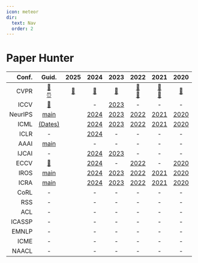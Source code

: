 ```yaml
---
icon: meteor
dir:
  text: Nav
  order: 2
---
```


# Paper Hunter

| **Conf.** | **Guid.** | **2025** | **2024** | **2023** | **2022** | **2021** | **2020** |
| -: | :-: | :-: | :-: | :-: | :-: | :-: | :-: |
| CVPR | [🚀]()  <br> [⏰]()  |   [🌟](https://cvpr.thecvf.com/Conferences/2025)    | [🔗](https://cvpr.thecvf.com/Conferences/2024/AcceptedPapers) | [🔗](https://cvpr.thecvf.com/Conferences/2023/AcceptedPapers) | [🔗](https://cvpr2022.thecvf.com/accepted-papers) <br> [📎](https://github.com/52CV/CVPR-2022-Papers)  | [📎](https://papercopilot.com/paper-list/cvpr-paper-list/cvpr-2021-paper-list/) <br>  [📎](https://github.com/52CV/CVPR-2021-Papers) | [📎](https://github.com/52CV/CVPR-2020-Papers)      |
| ICCV   | [🚀]() |      | -   | [2023](https://openaccess.thecvf.com/ICCV2023?day=all)  | -   | -  | -    |
| NeurIPS  | [main](https://neurips.cc/)  |      | [2024](https://nips.cc/virtual/2024/papers.html)             | [2023](https://neurips.cc/virtual/2023/papers.html?filter=titles) | [2022](https://neurips.cc/virtual/2022/papers.html?filter=titles) | [2021](https://neurips.cc/virtual/2021/papers.html?filter=titles) | [2020](https://nips.cc/virtual/2020/public/papers.html?filter=titles) |
| ICML     | [(Dates)](https://icml.cc/Conferences/2025)             |      | [2024](https://icml.cc/virtual/2024/papers.html?filter=titles) | [2023](https://icml.cc/virtual/2023/papers.html?filter=titles) | [2022](https://icml.cc/virtual/2022/papers.html?filter=titles) | [2021](https://icml.cc/Conferences/2021/Schedule?type=Poster) | [2020](https://icml.cc/virtual/2020/papers.html?filter=titles) |
| ICLR     | -                                                            |      | [2024](https://iclr.cc/virtual/2024/papers.html?filter=titles) | -                                                            | -                                                            | -                                                            | -                                                            |
| AAAI     | [main](https://ojs.aaai.org/index.php/AAAI/issue/archive)    |      | -                                                            | -                                                            | -                                                            | -                                                            | -                                                            |
| IJCAI    | -                                                            |      | [2024](https://www.ijcai.org/Proceedings/2024/)              | [2023](https://ijcai-23.org/main-track-accepted-papers/)     | -                                                            | -                                                            | -                                                            |
| ECCV     | [🌟](https://eccv2024.ecva.net/Conferences/2026)           |      | [2024](https://github.com/amusi/ECCV2024-Papers-with-Code)   | -                                                            | [2022](https://github.com/amusi/ECCV2024-Papers-with-Code/blob/master/ECCV2022-Papers-with-Code.md) | -                                                            | [2020](https://github.com/amusi/ECCV2024-Papers-with-Code/blob/master/ECCV2020-Papers-with-Code.md) |
| IROS     | [main](https://ieeexplore.ieee.org/xpl/conhome/1000393/all-proceedings) |      | [2024](https://github.com/ryanbgriffiths/IROS2024PaperList)  | [2023](https://ieeexplore.ieee.org/xpl/conhome/10341341/proceeding) | [2022](https://ieeexplore.ieee.org/xpl/conhome/9981026/proceeding) | [2021](https://ieeexplore.ieee.org/xpl/conhome/9635848/proceeding) | [2020](https://ieeexplore.ieee.org/xpl/conhome/9340668/proceeding) |
| ICRA     | [main](https://iclr.cc/Conferences/2025)                     |      | [2024](https://iclr.cc/virtual/2024/papers.html?filter=titles) | [2023](https://iclr.cc/virtual/2023/papers.html?filter=titles) | [2022](https://iclr.cc/virtual/2022/papers.html?filter=titles) | [2021](https://iclr.cc/virtual/2021/papers.html?filter=titles) | [2020](https://iclr.cc/virtual/2020/papers.html?filter=titles) |
| CoRL     | -                                                            |      | -                                                            | -                                                            | -                                                            | -                                                            | -                                                            |
| RSS      | -                                                            |      | -                                                            | -                                                            | -                                                            | -                                                            | -                                                            |
| ACL | -                                                            |      | -                                                            | -                                                            | -                                                            | -                                                            | -                                                            |
| ICASSP | -                                                            |      | -                                                            | -                                                            | -                                                            | -                                                            | -                                                            |
| EMNLP | -                                                            |      | -                                                            | -                                                            | -                                                            | -                                                            | -                                                            |
| ICME | -                                                            |      | -                                                            | -                                                            | -                                                            | -                                                            | -                                                            |
| NAACL | -                                                            |      | -                                                            | -                                                            | -                                                            | -                                                            | -                                                            |
